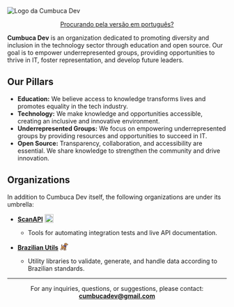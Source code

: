 ![Logo da Cumbuca Dev](https://github.com/cumbucadev/brand/raw/main/images/github-hero-dark.png)

<div align="center">

[Procurando pela versão em português?](README.md)

</div>

**Cumbuca Dev** is an organization dedicated to promoting diversity and inclusion in the technology sector through education and open source. Our goal is to empower underrepresented groups, providing opportunities to thrive in IT, foster representation, and develop future leaders.

## Our Pillars

- **Education:** We believe access to knowledge transforms lives and promotes equality in the tech industry.
- **Technology:** We make knowledge and opportunities accessible, creating an inclusive and innovative environment.
- **Underrepresented Groups:** We focus on empowering underrepresented groups by providing resources and opportunities to succeed in IT.
- **Open Source:** Transparency, collaboration, and accessibility are essential. We share knowledge to strengthen the community and drive innovation.

## Organizations

In addition to Cumbuca Dev itself, the following organizations are under its umbrella:

- **[ScanAPI](https://github.com/scanapi)** <img src="https://github.com/scanapi/brand/raw/main/svg/icon-dark.svg" width="20" height="20" style="vertical-align: text-bottom;">

  - Tools for automating integration tests and live API documentation.

- **[Brazilian Utils](https://github.com/brazilian-utils)** <img src="https://github.com/brazilian-utils/brand/raw/main/icons/icon.svg" width="20" height="20" style="vertical-align: text-bottom;">
  - Utility libraries to validate, generate, and handle data according to Brazilian standards.

---

<div align="center">

For any inquiries, questions, or suggestions, please contact: **cumbucadev@gmail.com**

</div>
